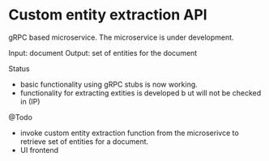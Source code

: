# Custom entity extraction API 

gRPC based microservice.
The microservice is under development.

Input: document
Output: set of entities for the document

Status
- basic functionality using gRPC stubs is now working. 
- functionality for extracting extities is developed b ut will not be checked in (IP)

@Todo
  - invoke custom entity extraction function from the microserivce to retrieve set of entities for a document.
  - UI frontend 
